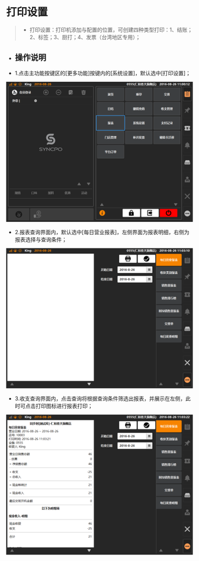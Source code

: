 # 打印设置  
> * 打印设置：打印机添加与配置的位置，可创建四种类型打印：1、结账；2、标签；3、厨打；4、发票（台湾地区专用）；  

* ## 操作说明
* 1.点击主功能按键区的[更多功能]按键内的[系统设置]，默认选中[打印设置]；  

![](18.1报表.png)
  

* 2.报表查询界面内，默认选中[每日营业报表]，左侧界面为报表明细，右侧为报表选择与查询条件；  

![](18.1报表-1.png)
  

* 3.收支查询界面内，点击查询将根据查询条件筛选出报表，并展示在左侧，此时可点击打印图标进行报表打印；  

![](18.1报表-2.png)  
  

